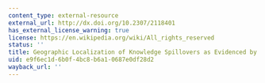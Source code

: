 ```yaml
---
content_type: external-resource
external_url: http://dx.doi.org/10.2307/2118401
has_external_license_warning: true
license: https://en.wikipedia.org/wiki/All_rights_reserved
status: ''
title: Geographic Localization of Knowledge Spillovers as Evidenced by Patent Citations
uid: e9f6ec1d-6b0f-4bc8-b6a1-0687e0df28d2
wayback_url: ''
---
```

